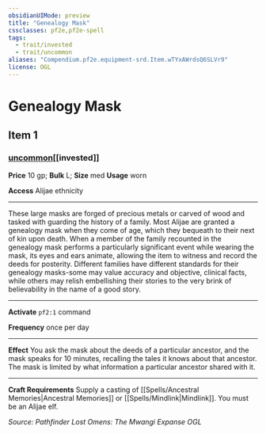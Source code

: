 ```yaml
---
obsidianUIMode: preview
title: "Genealogy Mask"
cssclasses: pf2e,pf2e-spell
tags:
  - trait/invested
  - trait/uncommon
aliases: "Compendium.pf2e.equipment-srd.Item.wTYxAWrdsQ6SLVr9"
license: OGL
---
```

# Genealogy Mask
## Item 1
### [uncommon](uncommon "Uncommon Rarity Trait")[[invested]]


**Price** 10 gp; 
**Bulk** L; **Size** med
**Usage** worn

**Access** Alijae ethnicity

* * *

These large masks are forged of precious metals or carved of wood and tasked with guarding the history of a family. Most Alijae are granted a genealogy mask when they come of age, which they bequeath to their next of kin upon death. When a member of the family recounted in the genealogy mask performs a particularly significant event while wearing the mask, its eyes and ears animate, allowing the item to witness and record the deeds for posterity. Different families have different standards for their genealogy masks-some may value accuracy and objective, clinical facts, while others may relish embellishing their stories to the very brink of believability in the name of a good story.

* * *

**Activate** `pf2:1` command

**Frequency** once per day

* * *

**Effect** You ask the mask about the deeds of a particular ancestor, and the mask speaks for 10 minutes, recalling the tales it knows about that ancestor. The mask is limited by what information a particular ancestor shared with it.

* * *

**Craft Requirements** Supply a casting of [[Spells/Ancestral Memories|Ancestral Memories]] or [[Spells/Mindlink|Mindlink]]. You must be an Alijae elf.

*Source: Pathfinder Lost Omens: The Mwangi Expanse*
*OGL*